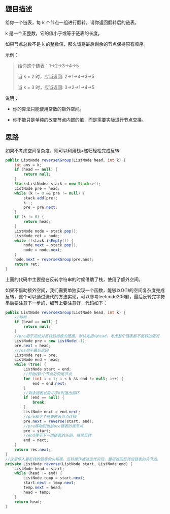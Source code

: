 ## 题目描述

给你一个链表，每 k 个节点一组进行翻转，请你返回翻转后的链表。

k 是一个正整数，它的值小于或等于链表的长度。

如果节点总数不是 k 的整数倍，那么请将最后剩余的节点保持原有顺序。

示例：

> 给你这个链表：1->2->3->4->5
>
> 当 k = 2 时，应当返回: 2->1->4->3->5
>
> 当 k = 3 时，应当返回: 3->2->1->4->5

说明：

- 你的算法只能使用常数的额外空间。

- 你不能只是单纯的改变节点内部的值，而是需要实际进行节点交换。

## 思路

如果不考虑空间复杂度，则可以利用栈+递归轻松完成反转:

```java
public ListNode reverseKGroup(ListNode head, int k) {
    int ans = k;
    if (head == null) {
        return null;
    }
    Stack<ListNode> stack = new Stack<>();
    ListNode pre = head;
    while (k != 0 && pre != null) {
        stack.add(pre);
        k--;
        pre = pre.next;
    }
    if (k != 0) {
        return head;
    }
    ListNode node = stack.pop();
    ListNode ret = node;
    while (!stack.isEmpty()) {
        node.next = stack.pop();
        node = node.next;
    }
    node.next = reverseKGroup(pre,ans);
    return ret;
}
```

上面的代码中主要是在反转字符串的时候借助了栈，使用了额外空间。

如果不借助额外空间，我们需要单独实现一个函数，能够以O(1)的空间复杂度完成反转，这个可以通过迭代的方法实现，可以参考leetcode206题，最后反转完字符串后要注意下一步的，细节上要注意好，代码如下：

```java
public ListNode reverseKGroup(ListNode head, int k) {
    //特判
    if (head == null) {
        return null;
    }
    //pre用于完成对反转后链表的连接，默认先指向head，考虑整个链表都不反转的情况
    ListNode pre = new ListNode(-1);
    pre.next = head;
    //res用于最后返回
    ListNode res = pre;
    ListNode end = head;
    while (true) {
        ListNode start = end;
        //开始找k个节点后的尾节点
        for (int i = 1; i < k && end != null; i++) {
            end = end.next;
        }
        //剩余链表长度小于k时退出循环
        if (end == null) {
            break;
        }
        ListNode next = end.next;
        //pre和下个链表的头节点连接
        pre.next = reverse(start, end);
        //pre移动到当前pre链表的尾节点
        pre = start;
        //end等于下一组链表的头部，继续反转
        end = next;
    }
    return res.next;
}
//这里传入要反转的链表的头和尾，反转操作通过迭代实现，最后返回反转后链表的头节点。
private ListNode reverse(ListNode start, ListNode end) {
    ListNode head = start;
    while (head != end) {
        ListNode temp = start.next;
        start.next = temp.next;
        temp.next = head;
        head = temp;
    }
    return head;
}
```